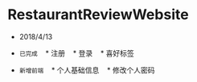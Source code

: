 # RestaurantReviewWebsite

*  2018/4/13

* `已完成`
    *  注册
    *  登录
    *  喜好标签
    
* `新增前端`
    *  个人基础信息
    *  修改个人密码
